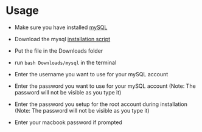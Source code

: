 # Usage

* Make sure you have installed [mySQL](https://dev.mysql.com/downloads/mysql)

* Download the mysql [installation script](https://github.com/Hades7500/mysql-macos/releases/latest/download/mysql)

* Put the file in the Downloads folder

* run `bash Downloads/mysql` in the terminal

* Enter the username you want to use for your mySQL account

* Enter the password you want to use for your mySQL account (Note: The password will not be visible as you type it)

* Enter the password you setup for the root account during installation (Note: The password will not be visible as you type it)

* Enter your macbook password if prompted

